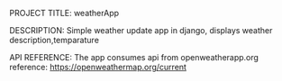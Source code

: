 PROJECT TITLE:
weatherApp

DESCRIPTION:
Simple weather update app in django, displays weather description,temparature 

API REFERENCE:
The app consumes api from openweatherapp.org
reference: https://openweathermap.org/current
